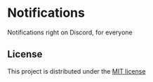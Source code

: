 # Notifications

Notifications right on Discord, for everyone

## License

This project is distributed under the [MIT license](LICENSE)
